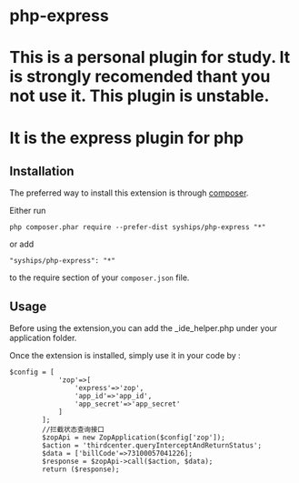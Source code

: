# php-express
This is a personal plugin for study.
It is strongly recomended thant you not use it. 
This plugin is unstable.
======================
It is the express plugin for php
======================

Installation
------------

The preferred way to install this extension is through [composer](https://getcomposer.org/download/).

Either run

```
php composer.phar require --prefer-dist syships/php-express "*"
```

or add

```
"syships/php-express": "*"
```

to the require section of your `composer.json` file.


Usage
-----

Before using the extension,you can add the _ide_helper.php under your application folder.

Once the extension is installed, simply use it in your code by  :


```
$config = [
            'zop'=>[
                'express'=>'zop',
                'app_id'=>'app_id',
                'app_secret'=>'app_secret'
            ]
        ];
        //拦截状态查询接口
        $zopApi = new ZopApplication($config['zop']);
        $action = 'thirdcenter.queryInterceptAndReturnStatus';
        $data = ['billCode'=>73100057041226];
        $response = $zopApi->call($action, $data);
        return ($response);

```
